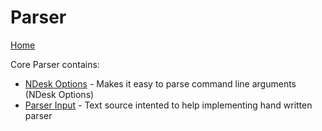 ﻿# Parser

[Home](./README.md)

Core Parser contains:
* [NDesk Options](./Parser/NDeskOptions.md) - Makes it easy to parse command line arguments (NDesk Options)
* [Parser Input](./Parser/ParserInput.md) - Text source intented to help implementing hand written parser
